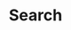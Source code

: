 ---
title: "Search"
layout: "search"
url: "/search"
summary: "search"
placeholder: "Search Posts..."
hidemeta: true
ShowReadingTime: false
ShowBreadCrumbs: false
ShowPostNavLinks: false
ShowWordCount: false
ShowRssButtonInSectionTermList: false
UseHugoToc: false
disableShare: true
disableHLJS: true
hideSummary: true
searchHidden: true  # Hide FROM search results
---